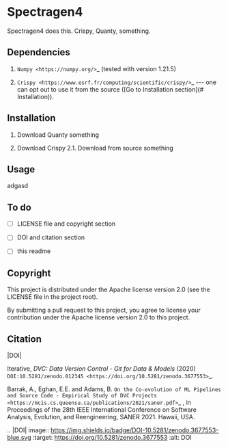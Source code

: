 # Spectragen4


Spectragen4 does this. Crispy, Quanty, something.

## Dependencies

1. `Numpy <https://numpy.org/>`_ (tested with version 1.21.5)

2. `Crispy <https://www.esrf.fr/computing/scientific/crispy/>`_ --- one can opt out to use it from the source ([Go to Installation section](# Installation)).


## Installation

1. Download Quanty
  something

2. Download Crispy
    2.1. Download from source
      something

## Usage


adgasd

## To do

- [ ] LICENSE file and copyright section
- [ ] DOI and citation section
- [ ] this readme



## Copyright

This project is distributed under the Apache license version 2.0 (see the LICENSE file in the project root).

By submitting a pull request to this project, you agree to license your contribution under the Apache license version
2.0 to this project.

## Citation

|DOI|

Iterative, *DVC: Data Version Control - Git for Data & Models* (2020)
`DOI:10.5281/zenodo.012345 <https://doi.org/10.5281/zenodo.3677553>`_.

Barrak, A., Eghan, E.E. and Adams, B. `On the Co-evolution of ML Pipelines and Source Code - Empirical Study of DVC Projects <https://mcis.cs.queensu.ca/publications/2021/saner.pdf>`_ , in Proceedings of the 28th IEEE International Conference on Software Analysis, Evolution, and Reengineering, SANER 2021. Hawaii, USA.





.. |DOI| image:: https://img.shields.io/badge/DOI-10.5281/zenodo.3677553-blue.svg
   :target: https://doi.org/10.5281/zenodo.3677553
   :alt: DOI
